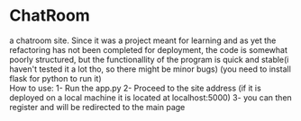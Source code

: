 # ChatRoom
a chatroom site. 
Since it was a project meant for learning and as yet the refactoring has not been completed for deployment, 
the code is somewhat poorly structured, but the functionallity of the program is quick and stable(i haven't tested it a lot tho, so there might be minor bugs)
  (you need to install flask for python to run it)  
How to use:
1- Run the app.py
2- Proceed to the site address (if it is deployed on a local machine it is located at localhost:5000)
3- you can then register and will be redirected to the main page
